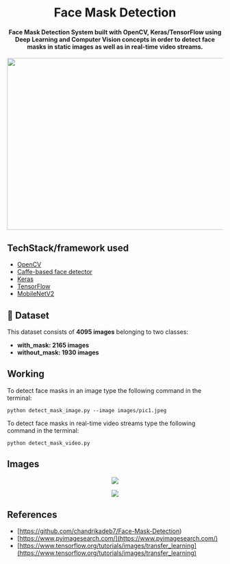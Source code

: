 <h1 align="center">Face Mask Detection</h1>

  <h4 align="center">Face Mask Detection System built with OpenCV, Keras/TensorFlow using Deep Learning and Computer Vision concepts in order to detect face masks in static images as well as in real-time video streams.</h4>
</div>
<p align="center"><img src="https://github.com/chandrikadeb7/Face-Mask-Detection/blob/master/Readme_images/Screen%20Shot%202020-05-14%20at%208.49.06%20PM.png" width="700" height="400"></p>

## TechStack/framework used

- [OpenCV](https://opencv.org/)
- [Caffe-based face detector](https://caffe.berkeleyvision.org/)
- [Keras](https://keras.io/)
- [TensorFlow](https://www.tensorflow.org/)
- [MobileNetV2](https://arxiv.org/abs/1801.04381)

## :file_folder: Dataset
This dataset consists of __4095 images__ belonging to two classes:
*	__with_mask: 2165 images__
*	__without_mask: 1930 images__

## Working

To detect face masks in an image type the following command in the terminal: 
```
python detect_mask_image.py --image images/pic1.jpeg
```
To detect face masks in real-time video streams type the following command in the terminal:
```
python detect_mask_video.py 
```
## Images

<p align="center">
  <img src="https://user-images.githubusercontent.com/64346030/163550640-33857816-7455-4ba6-b7e5-6644411782d1.png">
</p>

<p align="center">
  <img src="https://user-images.githubusercontent.com/64346030/163550649-eb799702-efca-4190-9efb-a51ed572a6e8.png">
</p>

## References
* [https://github.com/chandrikadeb7/Face-Mask-Detection)
* [https://www.pyimagesearch.com/](https://www.pyimagesearch.com/)
* [https://www.tensorflow.org/tutorials/images/transfer_learning](https://www.tensorflow.org/tutorials/images/transfer_learning)
